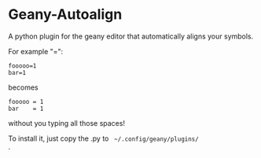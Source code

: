 # Geany-Autoalign
A python plugin for the geany editor that automatically aligns your symbols.

For example "=":

<pre><code>fooooo=1
bar=1</code></pre>

becomes

<pre><code>fooooo = 1
bar    = 1</code></pre>

without you typing all those spaces!

To install it, just copy the .py to <code> ~/.config/geany/plugins/ </code> .
